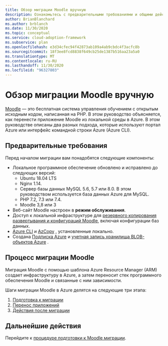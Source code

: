 ```yaml
---
title: Обзор миграции Moodle вручную
description: Ознакомьтесь с предварительными требованиями и общими действиями для ручного переноса Moodle из локальной среды в Azure.
author: BrianBlanchard
ms.author: brblanch
ms.date: 11/30/2020
ms.topic: conceptual
ms.service: cloud-adoption-framework
ms.subservice: plan
ms.openlocfilehash: e3d34cfec94f42873ab109a4ab9cbdc4f3acfc8b
ms.sourcegitcommit: 18f3ee8fcd8838f649cb25de1387b516aa23a5a0
ms.translationtype: MT
ms.contentlocale: ru-RU
ms.lasthandoff: 11/30/2020
ms.locfileid: "96327803"
---
```

# <a name="overview-of-moodle-manual-migration"></a>Обзор миграции Moodle вручную

[Moodle](https://moodle.org/) — это бесплатная система управления обучением с открытым исходным кодом, написанная на PHP. В этом руководство объясняется, как перенести приложение Moodle из локальной среды в Azure. В этом руководстве описаны два разных подхода, которые используют портал Azure или интерфейс командной строки Azure (Azure CLI).

## <a name="prerequisites"></a>Предварительные требования

Перед началом миграции вам понадобятся следующие компоненты:

- Локальное программное обеспечение обновлено и исправлено до следующих версий:
  - Ubuntu 18.04 LTS
  - Nginx 1.14.
  - Сервер базы данных MySQL 5.6, 5.7 или 8.0. В этом руководством используется база данных Azure для MySQL.
  - PHP 7.2, 7.3 или 7.4.
  - Moodle 3,8 или 3
- Веб-сайт Moodle настроен в **режим обслуживания**.
- Доступ к локальной инфраструктуре для [резервного копирования развертывания и конфигураций Moodle](migration-pre.md#back-up-on-premises-data), включая конфигурации баз данных.
- [Azure CLI](migration-pre.md#install-the-azure-cli) и [AzCopy](migration-pre.md#download-and-install-azcopy) , установленные локально.
- Создана [Подписка Azure](migration-pre.md#create-a-subscription) и [учетная запись хранилища BLOB-объектов Azure](migration-pre.md#create-a-storage-account) .

## <a name="moodle-migration-process"></a>Процесс миграции Moodle

Миграция Moodle с помощью шаблона Azure Resource Manager (ARM) создает инфраструктуру в Azure, а затем переносит стек программного обеспечения Moodle и связанные с ним зависимости.

Шаги миграции Moodle в Azure делятся на следующие три этапа:

1. [Подготовка к миграции](migration-pre.md)
1. [Перенос приложений](migration-start.md)
1. [Действия после миграции](migration-post.md)

## <a name="next-steps"></a>Дальнейшие действия

Перейдите к [процедуре подготовки к Moodle миграции](./migration-pre.md).
